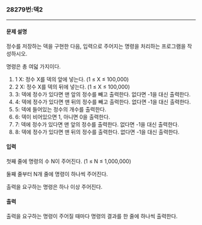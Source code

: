 ### 28279번:덱2

***

#### 문제 설명
정수를 저장하는 덱을 구현한 다음, 입력으로 주어지는 명령을 처리하는 프로그램을 작성하시오.

명령은 총 여덟 가지이다.

1. 1 X: 정수 X를 덱의 앞에 넣는다. (1 ≤ X ≤ 100,000)
2. 2 X: 정수 X를 덱의 뒤에 넣는다. (1 ≤ X ≤ 100,000)
3. 3: 덱에 정수가 있다면 맨 앞의 정수를 빼고 출력한다. 없다면 -1을 대신 출력한다.
4. 4: 덱에 정수가 있다면 맨 뒤의 정수를 빼고 출력한다. 없다면 -1을 대신 출력한다.
5. 5: 덱에 들어있는 정수의 개수를 출력한다.
6. 6: 덱이 비어있으면 1, 아니면 0을 출력한다.
7. 7: 덱에 정수가 있다면 맨 앞의 정수를 출력한다. 없다면 -1을 대신 출력한다.
8. 8: 덱에 정수가 있다면 맨 뒤의 정수를 출력한다. 없다면 -1을 대신 출력한다.

#### 입력
첫째 줄에 명령의 수 N이 주어진다. (1 ≤ N ≤ 1,000,000)

둘째 줄부터 N개 줄에 명령이 하나씩 주어진다.

출력을 요구하는 명령은 하나 이상 주어진다.

#### 출력
출력을 요구하는 명령이 주어질 때마다 명령의 결과를 한 줄에 하나씩 출력한다.
